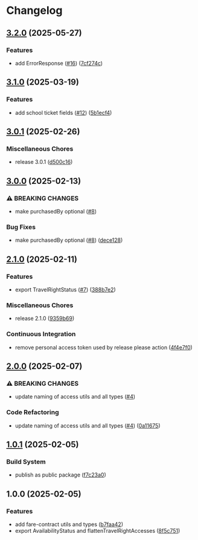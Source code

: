 # Changelog

## [3.2.0](https://github.com/AtB-AS/utils/compare/v3.1.0...v3.2.0) (2025-05-27)


### Features

* add ErrorResponse ([#16](https://github.com/AtB-AS/utils/issues/16)) ([7cf274c](https://github.com/AtB-AS/utils/commit/7cf274ca68173227014f0e0b3bd204e9ce015529))

## [3.1.0](https://github.com/AtB-AS/utils/compare/v3.0.1...v3.1.0) (2025-03-19)


### Features

* add school ticket fields ([#12](https://github.com/AtB-AS/utils/issues/12)) ([5b1ecf4](https://github.com/AtB-AS/utils/commit/5b1ecf4fc0881b71b01708c5e47c5a92e16005aa))

## [3.0.1](https://github.com/AtB-AS/utils/compare/v3.0.0...v3.0.1) (2025-02-26)


### Miscellaneous Chores

* release 3.0.1 ([d500c16](https://github.com/AtB-AS/utils/commit/d500c16eea81e074975fb34d956a1babc34da827))

## [3.0.0](https://github.com/AtB-AS/utils/compare/v2.1.0...v3.0.0) (2025-02-13)


### ⚠ BREAKING CHANGES

* make purchasedBy optional ([#8](https://github.com/AtB-AS/utils/issues/8))

### Bug Fixes

* make purchasedBy optional ([#8](https://github.com/AtB-AS/utils/issues/8)) ([dece128](https://github.com/AtB-AS/utils/commit/dece128b415588b8ade4173efa1feeafacef431b))

## [2.1.0](https://github.com/AtB-AS/utils/compare/v2.0.0...v2.1.0) (2025-02-11)


### Features

* export TravelRightStatus ([#7](https://github.com/AtB-AS/utils/issues/7)) ([388b7e2](https://github.com/AtB-AS/utils/commit/388b7e2359cd35f3c1b668049ab230150e1f52e5))


### Miscellaneous Chores

* release 2.1.0 ([9359b69](https://github.com/AtB-AS/utils/commit/9359b693708969a77e07a55388cbff3e6b617f52))


### Continuous Integration

* remove personal access token used by release please action ([4f4e7f0](https://github.com/AtB-AS/utils/commit/4f4e7f0829437d100664b11d32f1c7514ce618a8))

## [2.0.0](https://github.com/AtB-AS/utils/compare/v1.0.1...v2.0.0) (2025-02-07)


### ⚠ BREAKING CHANGES

* update naming of access utils and all types ([#4](https://github.com/AtB-AS/utils/issues/4))

### Code Refactoring

* update naming of access utils and all types ([#4](https://github.com/AtB-AS/utils/issues/4)) ([0a11675](https://github.com/AtB-AS/utils/commit/0a11675f1a9c64334e050d657fc1ab5199d6fdae))

## [1.0.1](https://github.com/AtB-AS/utils/compare/v1.0.0...v1.0.1) (2025-02-05)


### Build System

* publish as public package ([f7c23a0](https://github.com/AtB-AS/utils/commit/f7c23a09b62b07cf04bce4dda821b45f25e1f7fd))

## 1.0.0 (2025-02-05)


### Features

* add fare-contract utils and types ([b7faa42](https://github.com/AtB-AS/utils/commit/b7faa423d599f0fe748672e98354806d92f226ce))
* export AvailabilityStatus and flattenTravelRightAccesses ([8f5c751](https://github.com/AtB-AS/utils/commit/8f5c751e1c363b0620b273429ee76347984e35ae))
